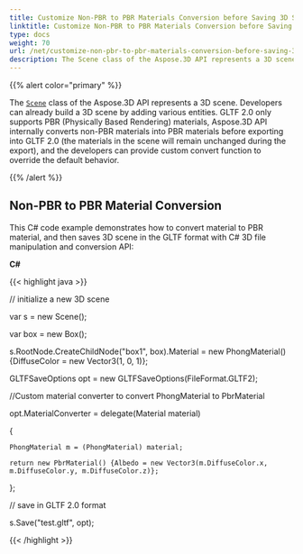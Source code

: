 ```yaml
---
title: Customize Non-PBR to PBR Materials Conversion before Saving 3D Scenes to GLTF 2.0 Format in C#
linktitle: Customize Non-PBR to PBR Materials Conversion before Saving 3D Scenes to GLTF 2.0 Format
type: docs
weight: 70
url: /net/customize-non-pbr-to-pbr-materials-conversion-before-saving-3d-scenes-to-gltf-2-0-format/
description: The Scene class of the Aspose.3D API represents a 3D scene. Developers can already build a 3D scene by adding various entities. GLTF 2.0 only supports PBR (Physically Based Rendering) materials, Aspose.3D API internally converts non-PBR materials into PBR materials before exporting into GLTF 2.0.
---
```


{{% alert color="primary" %}} 

The [`Scene`](https://reference.aspose.com/3d/net/aspose.threed/scene) class of the Aspose.3D API represents a 3D scene. Developers can already build a 3D scene by adding various entities. GLTF 2.0 only supports PBR (Physically Based Rendering) materials, Aspose.3D API internally converts non-PBR materials into PBR materials before exporting into GLTF 2.0 (the materials in the scene will remain unchanged during the export), and the developers can provide custom convert function to override the default behavior.

{{% /alert %}} 
## **Non-PBR to PBR Material Conversion**
This C# code example demonstrates how to convert material to PBR material, and then saves 3D scene in the GLTF format with C# 3D file manipulation and conversion API:

**C#**

{{< highlight java >}}

 // initialize a new 3D scene

var s = new Scene();

var box = new Box();

s.RootNode.CreateChildNode("box1", box).Material = new PhongMaterial() {DiffuseColor = new Vector3(1, 0, 1)};

GLTFSaveOptions opt = new GLTFSaveOptions(FileFormat.GLTF2);

//Custom material converter to convert PhongMaterial to PbrMaterial

opt.MaterialConverter = delegate(Material material)

{

    PhongMaterial m = (PhongMaterial) material;

    return new PbrMaterial() {Albedo = new Vector3(m.DiffuseColor.x, m.DiffuseColor.y, m.DiffuseColor.z)};

};

// save in GLTF 2.0 format

s.Save("test.gltf", opt);

{{< /highlight >}}
